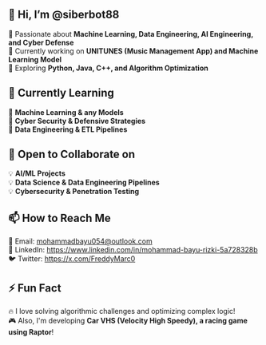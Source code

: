 ## 👋 Hi, I’m @siberbot88  
🔹 Passionate about **Machine Learning, Data Engineering, AI Engineering, and Cyber Defense**  
🔹 Currently working on **UNITUNES (Music Management App) and Machine Learning Model**  
🔹 Exploring **Python, Java, C++, and Algorithm Optimization**  

## 🌱 Currently Learning  
📌 **Machine Learning & any Models**  
📌 **Cyber Security & Defensive Strategies**  
📌 **Data Engineering & ETL Pipelines**  

## 💞️ Open to Collaborate on  
💡 **AI/ML Projects**  
💡 **Data Science & Data Engineering Pipelines**  
💡 **Cybersecurity & Penetration Testing**  

## 📫 How to Reach Me  
📧 Email: mohammadbayu054@outlook.com  
💼 LinkedIn: https://www.linkedin.com/in/mohammad-bayu-rizki-5a728328b
🐦 Twitter: https://x.com/FreddyMarc0

## ⚡ Fun Fact  
🔥 I love solving algorithmic challenges and optimizing complex logic!  
🎮 Also, I'm developing **Car VHS (Velocity High Speedy), a racing game using Raptor**!  

